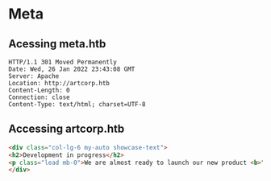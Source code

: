 # Meta

## Acessing meta.htb

````http
HTTP/1.1 301 Moved Permanently
Date: Wed, 26 Jan 2022 23:43:08 GMT
Server: Apache
Location: http://artcorp.htb
Content-Length: 0
Connection: close
Content-Type: text/html; charset=UTF-8
````

## Accessing artcorp.htb

````html
<div class="col-lg-6 my-auto showcase-text">
<h2>Development in progress</h2>
<p class="lead mb-0">We are almost ready to launch our new product <b>"MetaView"</b>.<br/><br/>The product is already in testing phase.<br/> Stay tuned!</p>
</div>
````

